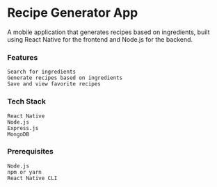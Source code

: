 # Recipe Generator App

A mobile application that generates recipes based on ingredients, built using React Native for the frontend and Node.js for the backend.

### Features

    Search for ingredients
    Generate recipes based on ingredients
    Save and view favorite recipes

### Tech Stack

    React Native
    Node.js
    Express.js
    MongoDB

### Prerequisites

    Node.js
    npm or yarn
    React Native CLI
